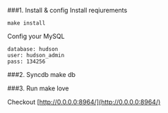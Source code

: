 ###1. Install & config
Install reqiurements

    make install

Config your MySQL

    database: hudson
    user: hudson_admin
    pass: 134256

###2. Syncdb
    make db

###3. Run
    make love

Checkout [http://0.0.0.0:8964/](http://0.0.0.0:8964/)
